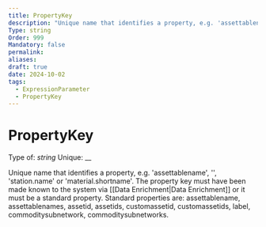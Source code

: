 ```yaml
---
title: PropertyKey
description: "Unique name that identifies a property, e.g. 'assettablename', '', 'station.name' or 'material.shortname'. The property key must have been made known to the system via [[Data Enrichment|Data Enrichment]] or it must be a standard property. Standard properties are: assettablename, assettablenames, assetid, assetids, customassetid, customassetids, label, commoditysubnetwork, commoditysubnetworks."
Type: string
Order: 999
Mandatory: false
permalink: 
aliases: 
draft: true
date: 2024-10-02
tags:
  - ExpressionParameter
  - PropertyKey
---
```

# PropertyKey

Type of: _string_
Unique: __

Unique name that identifies a property, e.g. 'assettablename', '', 'station.name' or 'material.shortname'. The property key must have been made known to the system via [[Data Enrichment|Data Enrichment]] or it must be a standard property. Standard properties are: assettablename, assettablenames, assetid, assetids, customassetid, customassetids, label, commoditysubnetwork, commoditysubnetworks.

